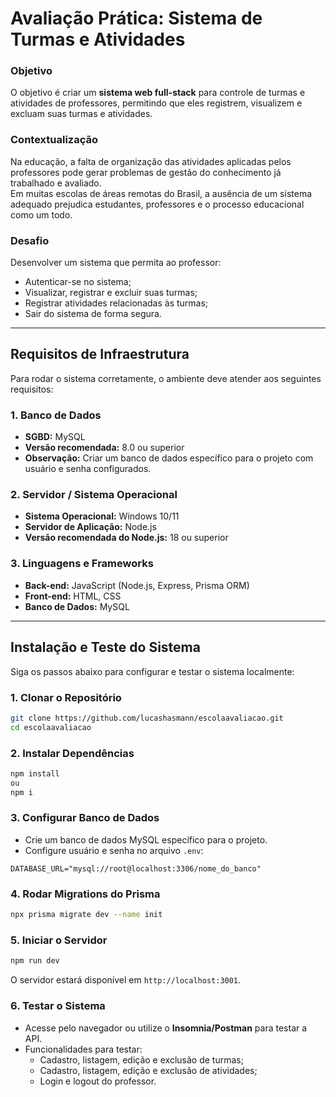 # Avaliação Prática: Sistema de Turmas e Atividades

### Objetivo
O objetivo é criar um **sistema web full-stack** para controle de turmas e atividades de professores, permitindo que eles registrem, visualizem e excluam suas turmas e atividades.  

### Contextualização
Na educação, a falta de organização das atividades aplicadas pelos professores pode gerar problemas de gestão do conhecimento já trabalhado e avaliado.  
Em muitas escolas de áreas remotas do Brasil, a ausência de um sistema adequado prejudica estudantes, professores e o processo educacional como um todo.  

### Desafio
Desenvolver um sistema que permita ao professor:
- Autenticar-se no sistema;
- Visualizar, registrar e excluir suas turmas;
- Registrar atividades relacionadas às turmas;
- Sair do sistema de forma segura.

---

## Requisitos de Infraestrutura

Para rodar o sistema corretamente, o ambiente deve atender aos seguintes requisitos:

### 1. Banco de Dados
- **SGBD:** MySQL  
- **Versão recomendada:** 8.0 ou superior  
- **Observação:** Criar um banco de dados específico para o projeto com usuário e senha configurados.

### 2. Servidor / Sistema Operacional
- **Sistema Operacional:** Windows 10/11
- **Servidor de Aplicação:** Node.js  
- **Versão recomendada do Node.js:** 18 ou superior

### 3. Linguagens e Frameworks
- **Back-end:** JavaScript (Node.js, Express, Prisma ORM)  
- **Front-end:** HTML, CSS
- **Banco de Dados:** MySQL  


---

## Instalação e Teste do Sistema

Siga os passos abaixo para configurar e testar o sistema localmente:

### 1. Clonar o Repositório

```bash
git clone https://github.com/lucashasmann/escolaavaliacao.git
cd escolaavaliacao
```

### 2. Instalar Dependências

```bash
npm install
ou
npm i
```

### 3. Configurar Banco de Dados
- Crie um banco de dados MySQL específico para o projeto.  
- Configure usuário e senha no arquivo `.env`:

```env
DATABASE_URL="mysql://root@localhost:3306/nome_do_banco"
```

### 4. Rodar Migrations do Prisma

```bash
npx prisma migrate dev --name init
```

### 5. Iniciar o Servidor

```bash
npm run dev
```

O servidor estará disponível em `http://localhost:3001`.

### 6. Testar o Sistema
- Acesse pelo navegador ou utilize o **Insomnia/Postman** para testar a API.  
- Funcionalidades para testar:
  - Cadastro, listagem, edição e exclusão de turmas;
  - Cadastro, listagem, edição e exclusão de atividades;
  - Login e logout do professor.


